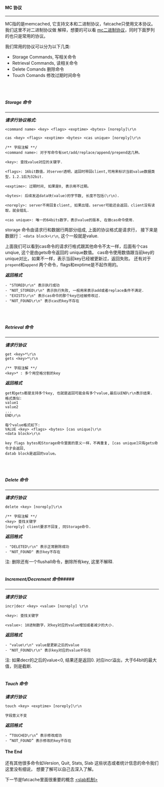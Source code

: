 #### MC 协议 ####

-----------------

MC指的是memcached, 它支持文本和二进制协议，fatcache只使用文本协议。 我们这里不对二进制协议做
解释，想要的可以看 [mc二进制协议](https://code.google.com/p/memcached/wiki/BinaryProtocolRevamped)，同时下面罗列的也只是常用的协议。

我们常用的协议可以分为以下几类:

*   Storage Commands, 写相关命令
*   Retrieval Commands, 读相关命令
*   Delete Comands 删除命令
*   Touch Comands 修改过期时间命令
<br />
<br />

##### Storage 命令 #####

----------------------------

***请求行协议格式:***
```
<command name> <key> <flags> <exptime> <bytes> [noreply]\r\n

cas <key> <flags> <exptime> <bytes> <cas unique> [noreply]\r\n

/** 字段注解 **/
<command name>: 对于写命令有set/add/replace/append/prepend这几种。

<key>: 查找value对应的关键字.

<flags>: 16bit数值，对server透明，返回时带回client,可用来标识当前value数据类型，1.2.1后为32bit.

<exptime>: 过期时间, 如果是0, 表示用不过期。

<bytes>: 后续发送data块(value)的字节数, 长度不包括(\r\n).

<noreply>: server不用回复client, 如果出错，server可能还会返回，client没有读取，就会错乱.

<cas unique>: 唯一的64bits数字，表示value的版本, 在做cas命令使用.
```
storage 命令由请求行和数据行两部分组成, 上面的协议格式是请求行， 接下来是数据行：
`<data block>\r\n`, 这个一般就是value.

上面我们可以看到cas命令的请求行格式跟其他命令不太一样，后面有个cas unqiue, 这个是由gets命令返回的
unique数值。 cas命令使用数值跟当前key的unique对比，如果不一样，表示当前key已经被更新过，返回失败。
还有对于`prepend`和`append` 两个命令，flags和exptime是不起作用的。


***返回格式***
```
- "STORED\r\n" 表示执行成功
- "NOT_STORED\r\n" 表示执行失败, 一般用来表示add或者replace条件不满足.
- "EXISTS\r\n" 表示cas命令的那个key已经被修改过.
- "NOT_FOUND\r\n" 表示cas的key不存在
```
<br />
<br />

##### Retrieval 命令 #####

--------------------------

***请求行协议***
```
get <key>*\r\n
gets <key>*\r\n

/** 字段注解 **/
<key>* : 多个用空格分割的key
```

***返回格式***
```
get和gets都是支持多个key, 也就是返回可能会有多个value,最后以END\r\n表示结束.
格式类似:
value1
value2
...
END\r\n

每个value格式如下:
VALUE <key> <flags> <bytes> [cas unique]\r\n
<data block>\r\n

key flags bytes和Storage命令里面的意义一样，不再重复, [cas unique]只有gets命令才会返回, 
datab block是返回的value。
```
<br />
<br />

##### Delete 命令 #####

-----------------------

***请求行协议***
```
delete <key> [noreply]\r\n

/** 字段注解 **/
<key> 查找关键字
[noreply] client要求不回复, 同Storage命令. 
```
***返回格式***
```
- "DELETED\r\n" 表示正常删除成功
- "NOT_FOUND" 表示key不存在
```

注: 删除还有一个flushall命令，删除所有key, 这里不解释.
<br />
<br />

##### Increment/Decrement 命令#####

-------------------------------

***请求行协议***
```
incr|decr <key> <value> [noreply] \r\n

<key>: 查找关键字

<value>: 10进制数字，对key对应的value增加或者减少的大小.
```

***返回格式***
```
- "value\r\n" value是更新之后的value
- "NOT_FOUND\r\n" 表示key对应的value不存在
```
注: 如果decr的之后的value<0, 结果还是返回0. 对应incr溢出，大于64bit的最大值，则是截断.
<br />
<br />
##### Touch 命令 #####
***请求行协议***
```
touch <key> <exptime> [noreply]\r\n

字段意义不变
```
***返回格式***
```
- “TOUCHED\r\n” 表示修改成功
- “NOT_FOUND” 表示修改的key不存在
```

#### The End ####

还有其他很多命令如Version, Quit, Stats, Slab 这些状态或者统计信息的命令我们这里没有细说，
想要了解可以自己去深入了解。

下一节是fatcache里面很重要的概念 [<slab机制>](./slab.md)
